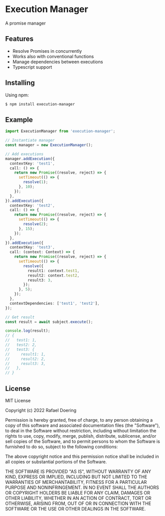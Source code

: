 # Execution Manager

A promise manager

## Features

- Resolve Promises in concurrently
- Works also with conventional functions
- Manage dependencies between executions
- Typescript support

## Installing

Using npm:

```bash
$ npm install execution-manager
```

## Example

```typescript
import ExecutionManager from 'execution-manager';

// Instantiate manager
const manager = new ExecutionManager();

// Add executions
manager.addExecution({
  contextKey: 'test1',
  call: () => {
    return new Promise((resolve, reject) => {
      setTimeout(() => {
        resolve(1);
      }, 10);
    });
  },
}).addExecution({
  contextKey: 'test2',
  call: () => {
    return new Promise((resolve, reject) => {
      setTimeout(() => {
        resolve(2);
      }, 15);
    });
  },
}).addExecution({
  contextKey: 'test3',
  call: (context: Context) => {
    return new Promise((resolve, reject) => {
      setTimeout(() => {
        resolve({
          result1: context.test1,
          result2: context.test2,
          result3: 3,
        });
      }, 5);
    });
  },
  contextDependencies: ['test1', 'test2'],
});

// Get result
const result = await subject.execute();

console.log(result);
// {
//   test1: 1,
//   test2: 2,
//   test3: {
//     result1: 1,
//     result2: 2,
//     result3: 3,
//   },
// }
```

## License

MIT License

Copyright (c) 2022 Rafael Doering

Permission is hereby granted, free of charge, to any person obtaining a copy
of this software and associated documentation files (the "Software"), to deal
in the Software without restriction, including without limitation the rights
to use, copy, modify, merge, publish, distribute, sublicense, and/or sell
copies of the Software, and to permit persons to whom the Software is
furnished to do so, subject to the following conditions:

The above copyright notice and this permission notice shall be included in all
copies or substantial portions of the Software.

THE SOFTWARE IS PROVIDED "AS IS", WITHOUT WARRANTY OF ANY KIND, EXPRESS OR
IMPLIED, INCLUDING BUT NOT LIMITED TO THE WARRANTIES OF MERCHANTABILITY,
FITNESS FOR A PARTICULAR PURPOSE AND NONINFRINGEMENT. IN NO EVENT SHALL THE
AUTHORS OR COPYRIGHT HOLDERS BE LIABLE FOR ANY CLAIM, DAMAGES OR OTHER
LIABILITY, WHETHER IN AN ACTION OF CONTRACT, TORT OR OTHERWISE, ARISING FROM,
OUT OF OR IN CONNECTION WITH THE SOFTWARE OR THE USE OR OTHER DEALINGS IN THE
SOFTWARE.
